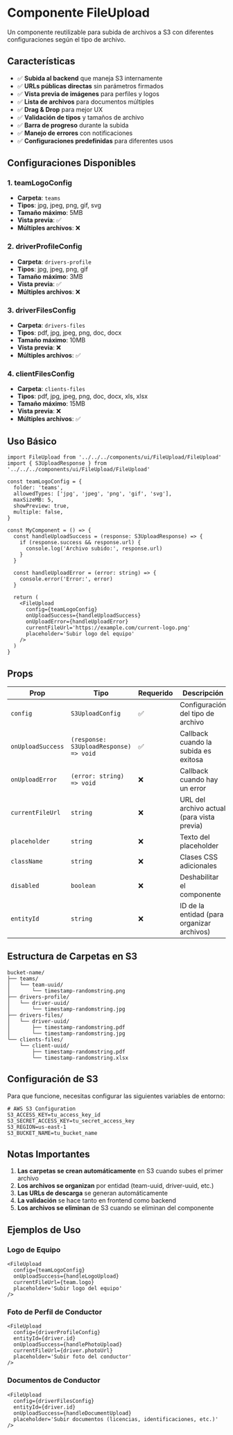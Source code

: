 # Componente FileUpload

Un componente reutilizable para subida de archivos a S3 con diferentes configuraciones según el tipo de archivo.

## Características

- ✅ **Subida al backend** que maneja S3 internamente
- ✅ **URLs públicas directas** sin parámetros firmados
- ✅ **Vista previa de imágenes** para perfiles y logos
- ✅ **Lista de archivos** para documentos múltiples
- ✅ **Drag & Drop** para mejor UX
- ✅ **Validación de tipos** y tamaños de archivo
- ✅ **Barra de progreso** durante la subida
- ✅ **Manejo de errores** con notificaciones
- ✅ **Configuraciones predefinidas** para diferentes usos

## Configuraciones Disponibles

### 1. **teamLogoConfig**

- **Carpeta**: `teams`
- **Tipos**: jpg, jpeg, png, gif, svg
- **Tamaño máximo**: 5MB
- **Vista previa**: ✅
- **Múltiples archivos**: ❌

### 2. **driverProfileConfig**

- **Carpeta**: `drivers-profile`
- **Tipos**: jpg, jpeg, png, gif
- **Tamaño máximo**: 3MB
- **Vista previa**: ✅
- **Múltiples archivos**: ❌

### 3. **driverFilesConfig**

- **Carpeta**: `drivers-files`
- **Tipos**: pdf, jpg, jpeg, png, doc, docx
- **Tamaño máximo**: 10MB
- **Vista previa**: ❌
- **Múltiples archivos**: ✅

### 4. **clientFilesConfig**

- **Carpeta**: `clients-files`
- **Tipos**: pdf, jpg, jpeg, png, doc, docx, xls, xlsx
- **Tamaño máximo**: 15MB
- **Vista previa**: ❌
- **Múltiples archivos**: ✅

## Uso Básico

```tsx
import FileUpload from '../../../components/ui/FileUpload/FileUpload'
import { S3UploadResponse } from '../../../components/ui/FileUpload/FileUpload'

const teamLogoConfig = {
  folder: 'teams',
  allowedTypes: ['jpg', 'jpeg', 'png', 'gif', 'svg'],
  maxSizeMB: 5,
  showPreview: true,
  multiple: false,
}

const MyComponent = () => {
  const handleUploadSuccess = (response: S3UploadResponse) => {
    if (response.success && response.url) {
      console.log('Archivo subido:', response.url)
    }
  }

  const handleUploadError = (error: string) => {
    console.error('Error:', error)
  }

  return (
    <FileUpload
      config={teamLogoConfig}
      onUploadSuccess={handleUploadSuccess}
      onUploadError={handleUploadError}
      currentFileUrl='https://example.com/current-logo.png'
      placeholder='Subir logo del equipo'
    />
  )
}
```

## Props

| Prop              | Tipo                                   | Requerido | Descripción                                |
| ----------------- | -------------------------------------- | --------- | ------------------------------------------ |
| `config`          | `S3UploadConfig`                       | ✅        | Configuración del tipo de archivo          |
| `onUploadSuccess` | `(response: S3UploadResponse) => void` | ✅        | Callback cuando la subida es exitosa       |
| `onUploadError`   | `(error: string) => void`              | ❌        | Callback cuando hay un error               |
| `currentFileUrl`  | `string`                               | ❌        | URL del archivo actual (para vista previa) |
| `placeholder`     | `string`                               | ❌        | Texto del placeholder                      |
| `className`       | `string`                               | ❌        | Clases CSS adicionales                     |
| `disabled`        | `boolean`                              | ❌        | Deshabilitar el componente                 |
| `entityId`        | `string`                               | ❌        | ID de la entidad (para organizar archivos) |

## Estructura de Carpetas en S3

```
bucket-name/
├── teams/
│   └── team-uuid/
│       └── timestamp-randomstring.png
├── drivers-profile/
│   └── driver-uuid/
│       └── timestamp-randomstring.jpg
├── drivers-files/
│   └── driver-uuid/
│       ├── timestamp-randomstring.pdf
│       └── timestamp-randomstring.jpg
└── clients-files/
    └── client-uuid/
        ├── timestamp-randomstring.pdf
        └── timestamp-randomstring.xlsx
```

## Configuración de S3

Para que funcione, necesitas configurar las siguientes variables de entorno:

```env
# AWS S3 Configuration
S3_ACCESS_KEY=tu_access_key_id
S3_SECRET_ACCESS_KEY=tu_secret_access_key
S3_REGION=us-east-1
S3_BUCKET_NAME=tu_bucket_name
```

## Notas Importantes

1. **Las carpetas se crean automáticamente** en S3 cuando subes el primer archivo
2. **Los archivos se organizan** por entidad (team-uuid, driver-uuid, etc.)
3. **Las URLs de descarga** se generan automáticamente
4. **La validación** se hace tanto en frontend como backend
5. **Los archivos se eliminan** de S3 cuando se eliminan del componente

## Ejemplos de Uso

### Logo de Equipo

```tsx
<FileUpload
  config={teamLogoConfig}
  onUploadSuccess={handleLogoUpload}
  currentFileUrl={team.logo}
  placeholder='Subir logo del equipo'
/>
```

### Foto de Perfil de Conductor

```tsx
<FileUpload
  config={driverProfileConfig}
  entityId={driver.id}
  onUploadSuccess={handlePhotoUpload}
  currentFileUrl={driver.photoUrl}
  placeholder='Subir foto del conductor'
/>
```

### Documentos de Conductor

```tsx
<FileUpload
  config={driverFilesConfig}
  entityId={driver.id}
  onUploadSuccess={handleDocumentUpload}
  placeholder='Subir documentos (licencias, identificaciones, etc.)'
/>
```
